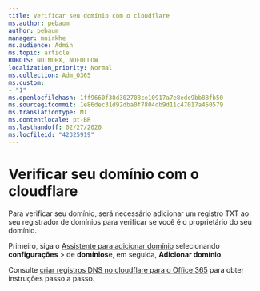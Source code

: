 ```yaml
---
title: Verificar seu domínio com o cloudflare
ms.author: pebaum
author: pebaum
manager: mnirkhe
ms.audience: Admin
ms.topic: article
ROBOTS: NOINDEX, NOFOLLOW
localization_priority: Normal
ms.collection: Adm_O365
ms.custom:
- "1"
ms.openlocfilehash: 1ff9660f38d302708ce10917a7e8edc9bb88fb50
ms.sourcegitcommit: 1e86dec31d92dba0f7804db9d11c47017a450579
ms.translationtype: MT
ms.contentlocale: pt-BR
ms.lasthandoff: 02/27/2020
ms.locfileid: "42325919"
---
```

# <a name="verify-your-domain-with-cloudflare"></a>Verificar seu domínio com o cloudflare

Para verificar seu domínio, será necessário adicionar um registro TXT ao seu registrador de domínios para verificar se você é o proprietário do seu domínio. 

Primeiro, siga o [Assistente para adicionar domínio](https://portal.office.com/adminportal/home#/Domains) selecionando **configurações** \> de **domínios**e, em seguida, **Adicionar domínio**.
  
Consulte [criar registros DNS no cloudflare para o Office 365](https://docs.microsoft.com/microsoft-365/admin/dns/create-dns-records-at-cloudflare) para obter instruções passo a passo.